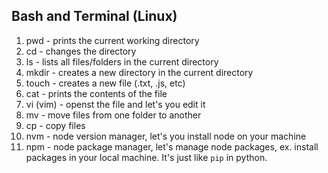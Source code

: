 ## Bash and Terminal (Linux)
1. pwd - prints the current working directory
2. cd - changes the directory
3. ls - lists all files/folders in the current directory
4. mkdir - creates a new directory in the current directory
5. touch - creates a new file (.txt, .js, etc)
6. cat - prints the contents of the file
7. vi (vim) - openst the file and let's you edit it
8. mv - move files from one folder to another
9. cp - copy files
10. nvm - node version manager, let's you install node on your machine
11. npm - node package manager, let's manage node packages, ex. install packages in your local machine. It's just like `pip` in python.
